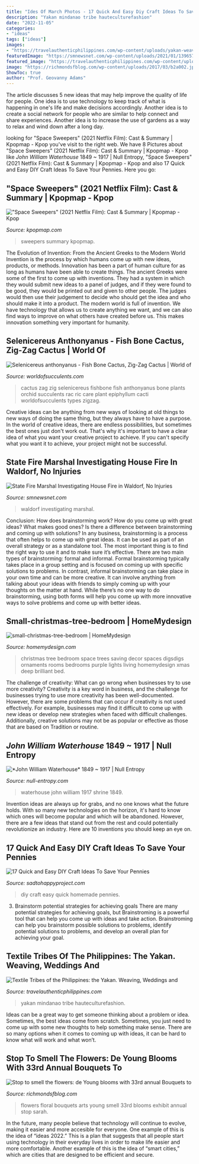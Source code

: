 ```yaml
---
title: "Ides Of March Photos - 17 Quick And Easy Diy Craft Ideas To Save Your Pennies"
description: "Yakan mindanao tribe hauteculturefashion"
date: "2022-11-05"
categories:
- "ideas"
tags: ["ideas"]
images:
- "https://travelauthenticphilippines.com/wp-content/uploads/yakan-weaving-mindanao-philippines-python-skin-533x800.jpg"
featuredImage: "https://smnewsnet.com/wp-content/uploads/2021/01/139657902_1929428443882734_1435881387246704492_o-775x581.jpg"
featured_image: "https://travelauthenticphilippines.com/wp-content/uploads/yakan-weaving-mindanao-philippines-python-skin-533x800.jpg"
image: "https://richmondsfblog.com/wp-content/uploads/2017/03/b2a002.jpg"
ShowToc: true
author: "Prof. Geovanny Adams"
---
```



The article discusses 5 new ideas that may help improve the quality of life for people. One idea is to use technology to keep track of what is happening in one's life and make decisions accordingly. Another idea is to create a social network for people who are similar to help connect and share experiences. Another idea is to increase the use of gardens as a way to relax and wind down after a long day.

	

		
looking for &quot;Space Sweepers&quot; (2021 Netflix Film): Cast &amp; Summary | Kpopmap - Kpop you've visit to the right web. We have 8 Pictures about &quot;Space Sweepers&quot; (2021 Netflix Film): Cast &amp; Summary | Kpopmap - Kpop like *John William Waterhouse* 1849 ~ 1917 | Null Entropy, &quot;Space Sweepers&quot; (2021 Netflix Film): Cast &amp; Summary | Kpopmap - Kpop and also 17 Quick and Easy DIY Craft Ideas To Save Your Pennies. Here you go:
		
    
## &quot;Space Sweepers&quot; (2021 Netflix Film): Cast &amp; Summary | Kpopmap - Kpop

<img loading=lazy src="https://thumbnails.kpopmap.com/2021/01/Space-Sweepers-Netflix-official-posters-100-780.jpg" onerror="this.onerror=null;this.src='https://tse4.mm.bing.net/th?id=OIP.Er3gC7Y3gJt_okkaek5ifwHaK9&amp;pid=15.1';" alt="&quot;Space Sweepers&quot; (2021 Netflix Film): Cast &amp; Summary | Kpopmap - Kpop">

_Source: kpopmap.com_

>sweepers summary kpopmap. 

	

The Evolution of Invention: From the Ancient Greeks to the Modern World
Invention is the process by which humans come up with new ideas, products, or methods. Innovation has been a part of human culture for as long as humans have been able to create things. The ancient Greeks were some of the first to come up with inventions. They had a system in which they would submit new ideas to a panel of judges, and if they were found to be good, they would be printed out and given to other people. The judges would then use their judgement to decide who should get the idea and who should make it into a product.
The modern world is full of invention. We have technology that allows us to create anything we want, and we can also find ways to improve on what others have created before us. This makes innovation something very important for humanity.

    
## Selenicereus Anthonyanus - Fish Bone Cactus, Zig-Zag Cactus | World Of

<img loading=lazy src="https://worldofsucculents.com/wp-content/uploads/2013/12/Selenicereus-anthonyanus4.jpg" onerror="this.onerror=null;this.src='https://tse3.mm.bing.net/th?id=OIP.4Gkk_I3JknF5FzAaT_IlhAHaJ4&amp;pid=15.1';" alt="Selenicereus anthonyanus - Fish Bone Cactus, Zig-Zag Cactus | World of">

_Source: worldofsucculents.com_

>cactus zag zig selenicereus fishbone fish anthonyanus bone plants orchid succulents rac ric care plant epiphyllum cacti worldofsucculents types zigzag. 

	

Creative ideas can be anything from new ways of looking at old things to new ways of doing the same thing, but they always have to have a purpose. In the world of creative ideas, there are endless possibilities, but sometimes the best ones just don't work out. That's why it's important to have a clear idea of what you want your creative project to achieve. If you can't specify what you want it to achieve, your project might not be successful.

    
## State Fire Marshal Investigating House Fire In Waldorf, No Injuries

<img loading=lazy src="https://smnewsnet.com/wp-content/uploads/2021/01/139657902_1929428443882734_1435881387246704492_o-775x581.jpg" onerror="this.onerror=null;this.src='https://tse3.mm.bing.net/th?id=OIP.4y5aIwGMW7Qao-hIKdwg4wHaFj&amp;pid=15.1';" alt="State Fire Marshal Investigating House Fire in Waldorf, No Injuries">

_Source: smnewsnet.com_

>waldorf investigating marshal. 

	

Conclusion: How does brainstorming work? How do you come up with great ideas? What makes good ones? Is there a difference between brainstorming and coming up with solutions?
In any business, brainstorming is a process that often helps to come up with great ideas. It can be used as part of an overall strategy or as a standalone tool. The most important thing is to find the right way to use it and to make sure it’s effective. There are two main types of brainstorming: formal and informal. Formal brainstorming typically takes place in a group setting and is focused on coming up with specific solutions to problems. In contrast, informal brainstorming can take place in your own time and can be more creative. It can involve anything from talking about your ideas with friends to simply coming up with your thoughts on the matter at hand. While there’s no one way to do brainstorming, using both forms will help you come up with more innovative ways to solve problems and come up with better ideas.

    
## Small-christmas-tree-bedroom | HomeMydesign

<img loading=lazy src="https://homemydesign.com/wp-content/uploads/2014/12/small-christmas-tree-bedroom.jpg" onerror="this.onerror=null;this.src='https://tse4.mm.bing.net/th?id=OIP.VPL8D4HyMzxwW8xEGhFg_gHaKH&amp;pid=15.1';" alt="small-christmas-tree-bedroom | HomeMydesign">

_Source: homemydesign.com_

>christmas tree bedroom space trees saving decor spaces digsdigs ornaments rooms bedrooms purple lights living homemydesign xmas deep brilliant bed. 

	

The challenge of creativity: What can go wrong when businesses try to use more creativity?
Creativity is a key word in business, and the challenge for businesses trying to use more creativity has been well-documented. However, there are some problems that can occur if creativity is not used effectively. For example, businesses may find it difficult to come up with new ideas or develop new strategies when faced with difficult challenges. Additionally, creative solutions may not be as popular or effective as those that are based on Tradition or routine.

    
## *John William Waterhouse* 1849 ~ 1917 | Null Entropy

<img loading=lazy src="http://2.bp.blogspot.com/-C916363_IEE/UOOXYwP2uRI/AAAAAAAB8mg/FYRacgZ2yx0/s1600/14_waterhouse_shrine.jpg" onerror="this.onerror=null;this.src='https://tse2.mm.bing.net/th?id=OIP.wZ681M0xuNaNYKZ81yar3QHaPl&amp;pid=15.1';" alt="*John William Waterhouse* 1849 ~ 1917 | Null Entropy">

_Source: null-entropy.com_

>waterhouse john william 1917 shrine 1849. 

	

Invention ideas are always up for grabs, and no one knows what the future holds. With so many new technologies on the horizon, it's hard to know which ones will become popular and which will be abandoned. However, there are a few ideas that stand out from the rest and could potentially revolutionize an industry. Here are 10 inventions you should keep an eye on.

    
## 17 Quick And Easy DIY Craft Ideas To Save Your Pennies

<img loading=lazy src="https://sadtohappyproject.com/wp-content/uploads/2014/12/easy-DIY-homemade-craft-ideas14.jpg" onerror="this.onerror=null;this.src='https://tse1.mm.bing.net/th?id=OIP.ZqLMCvQONSicdFaTN-bO0QHaJ-&amp;pid=15.1';" alt="17 Quick and Easy DIY Craft Ideas To Save Your Pennies">

_Source: sadtohappyproject.com_

>diy craft easy quick homemade pennies. 

	

3. Brainstorm potential strategies for achieving goals
There are many potential strategies for achieving goals, but Brainstroming is a powerful tool that can help you come up with ideas and take action. Brainstroming can help you brainstorm possible solutions to problems, identify potential solutions to problems, and develop an overall plan for achieving your goal.

    
## Textile Tribes Of The Philippines: The Yakan. Weaving, Weddings And

<img loading=lazy src="https://travelauthenticphilippines.com/wp-content/uploads/yakan-weaving-mindanao-philippines-python-skin-533x800.jpg" onerror="this.onerror=null;this.src='https://tse4.mm.bing.net/th?id=OIP.qE5s8dLEKPEsZDx94zW6vgHaLH&amp;pid=15.1';" alt="Textile Tribes of the Philippines: the Yakan. Weaving, Weddings and">

_Source: travelauthenticphilippines.com_

>yakan mindanao tribe hauteculturefashion. 

	

Ideas can be a great way to get someone thinking about a problem or idea. Sometimes, the best ideas come from scratch. Sometimes, you just need to come up with some new thoughts to help something make sense. There are so many options when it comes to coming up with ideas, it can be hard to know what will work and what won’t.

    
## Stop To Smell The Flowers: De Young Blooms With 33rd Annual Bouquets To

<img loading=lazy src="https://richmondsfblog.com/wp-content/uploads/2017/03/b2a002.jpg" onerror="this.onerror=null;this.src='https://tse3.mm.bing.net/th?id=OIP.Q_JMJsj8wm5q5YHdc9olhgHaJ4&amp;pid=15.1';" alt="Stop to smell the flowers: de Young blooms with 33rd annual Bouquets to">

_Source: richmondsfblog.com_

>flowers floral bouquets arts young smell 33rd blooms exhibit annual stop sarah. 

	

In the future, many people believe that technology will continue to evolve, making it easier and more accesible for everyone. One example of this is the idea of “ideas 2022.” This is a plan that suggests that all people start using technology in their everyday lives in order to make life easier and more comfortable. Another example of this is the idea of “smart cities,” which are cities that are designed to be efficient and secure.

